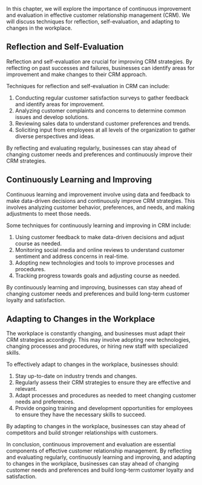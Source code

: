 
In this chapter, we will explore the importance of continuous improvement and evaluation in effective customer relationship management (CRM). We will discuss techniques for reflection, self-evaluation, and adapting to changes in the workplace.

Reflection and Self-Evaluation
------------------------------

Reflection and self-evaluation are crucial for improving CRM strategies. By reflecting on past successes and failures, businesses can identify areas for improvement and make changes to their CRM approach.

Techniques for reflection and self-evaluation in CRM can include:

1. Conducting regular customer satisfaction surveys to gather feedback and identify areas for improvement.
2. Analyzing customer complaints and concerns to determine common issues and develop solutions.
3. Reviewing sales data to understand customer preferences and trends.
4. Soliciting input from employees at all levels of the organization to gather diverse perspectives and ideas.

By reflecting and evaluating regularly, businesses can stay ahead of changing customer needs and preferences and continuously improve their CRM strategies.

Continuously Learning and Improving
-----------------------------------

Continuous learning and improvement involve using data and feedback to make data-driven decisions and continuously improve CRM strategies. This involves analyzing customer behavior, preferences, and needs, and making adjustments to meet those needs.

Some techniques for continuously learning and improving in CRM include:

1. Using customer feedback to make data-driven decisions and adjust course as needed.
2. Monitoring social media and online reviews to understand customer sentiment and address concerns in real-time.
3. Adopting new technologies and tools to improve processes and procedures.
4. Tracking progress towards goals and adjusting course as needed.

By continuously learning and improving, businesses can stay ahead of changing customer needs and preferences and build long-term customer loyalty and satisfaction.

Adapting to Changes in the Workplace
------------------------------------

The workplace is constantly changing, and businesses must adapt their CRM strategies accordingly. This may involve adopting new technologies, changing processes and procedures, or hiring new staff with specialized skills.

To effectively adapt to changes in the workplace, businesses should:

1. Stay up-to-date on industry trends and changes.
2. Regularly assess their CRM strategies to ensure they are effective and relevant.
3. Adapt processes and procedures as needed to meet changing customer needs and preferences.
4. Provide ongoing training and development opportunities for employees to ensure they have the necessary skills to succeed.

By adapting to changes in the workplace, businesses can stay ahead of competitors and build stronger relationships with customers.

In conclusion, continuous improvement and evaluation are essential components of effective customer relationship management. By reflecting and evaluating regularly, continuously learning and improving, and adapting to changes in the workplace, businesses can stay ahead of changing customer needs and preferences and build long-term customer loyalty and satisfaction.
